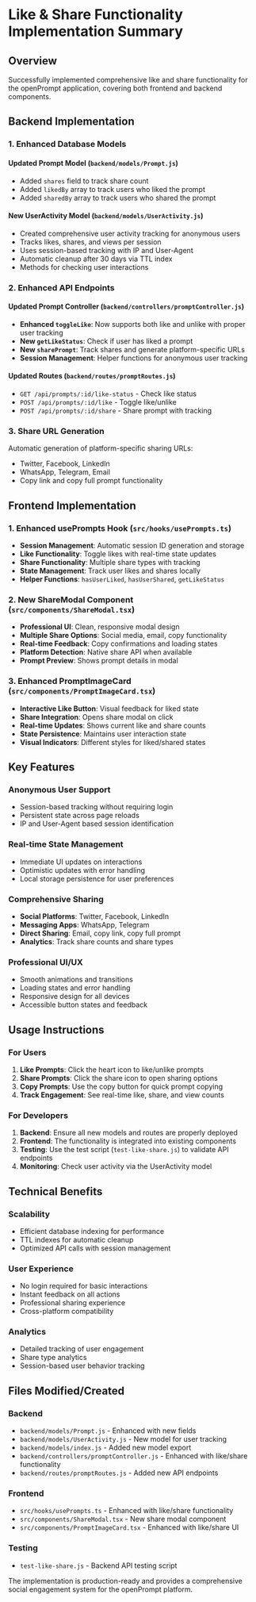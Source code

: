 # Like & Share Functionality Implementation Summary

## Overview
Successfully implemented comprehensive like and share functionality for the openPrompt application, covering both frontend and backend components.

## Backend Implementation

### 1. Enhanced Database Models

#### Updated Prompt Model (`backend/models/Prompt.js`)
- Added `shares` field to track share count
- Added `likedBy` array to track users who liked the prompt
- Added `sharedBy` array to track users who shared the prompt

#### New UserActivity Model (`backend/models/UserActivity.js`)
- Created comprehensive user activity tracking for anonymous users
- Tracks likes, shares, and views per session
- Uses session-based tracking with IP and User-Agent
- Automatic cleanup after 30 days via TTL index
- Methods for checking user interactions

### 2. Enhanced API Endpoints

#### Updated Prompt Controller (`backend/controllers/promptController.js`)
- **Enhanced `toggleLike`**: Now supports both like and unlike with proper user tracking
- **New `getLikeStatus`**: Check if user has liked a prompt
- **New `sharePrompt`**: Track shares and generate platform-specific URLs
- **Session Management**: Helper functions for anonymous user tracking

#### Updated Routes (`backend/routes/promptRoutes.js`)
- `GET /api/prompts/:id/like-status` - Check like status
- `POST /api/prompts/:id/like` - Toggle like/unlike
- `POST /api/prompts/:id/share` - Share prompt with tracking

### 3. Share URL Generation
Automatic generation of platform-specific sharing URLs:
- Twitter, Facebook, LinkedIn
- WhatsApp, Telegram, Email
- Copy link and copy full prompt functionality

## Frontend Implementation

### 1. Enhanced usePrompts Hook (`src/hooks/usePrompts.ts`)
- **Session Management**: Automatic session ID generation and storage
- **Like Functionality**: Toggle likes with real-time state updates
- **Share Functionality**: Multiple share types with tracking
- **State Management**: Track user likes and shares locally
- **Helper Functions**: `hasUserLiked`, `hasUserShared`, `getLikeStatus`

### 2. New ShareModal Component (`src/components/ShareModal.tsx`)
- **Professional UI**: Clean, responsive modal design
- **Multiple Share Options**: Social media, email, copy functionality
- **Real-time Feedback**: Copy confirmations and loading states
- **Platform Detection**: Native share API when available
- **Prompt Preview**: Shows prompt details in modal

### 3. Enhanced PromptImageCard (`src/components/PromptImageCard.tsx`)
- **Interactive Like Button**: Visual feedback for liked state
- **Share Integration**: Opens share modal on click
- **Real-time Updates**: Shows current like and share counts
- **State Persistence**: Maintains user interaction state
- **Visual Indicators**: Different styles for liked/shared states

## Key Features

### Anonymous User Support
- Session-based tracking without requiring login
- Persistent state across page reloads
- IP and User-Agent based session identification

### Real-time State Management
- Immediate UI updates on interactions
- Optimistic updates with error handling
- Local storage persistence for user preferences

### Comprehensive Sharing
- **Social Platforms**: Twitter, Facebook, LinkedIn
- **Messaging Apps**: WhatsApp, Telegram
- **Direct Sharing**: Email, copy link, copy full prompt
- **Analytics**: Track share counts and share types

### Professional UI/UX
- Smooth animations and transitions
- Loading states and error handling
- Responsive design for all devices
- Accessible button states and feedback

## Usage Instructions

### For Users
1. **Like Prompts**: Click the heart icon to like/unlike prompts
2. **Share Prompts**: Click the share icon to open sharing options
3. **Copy Prompts**: Use the copy button for quick prompt copying
4. **Track Engagement**: See real-time like, share, and view counts

### For Developers
1. **Backend**: Ensure all new models and routes are properly deployed
2. **Frontend**: The functionality is integrated into existing components
3. **Testing**: Use the test script (`test-like-share.js`) to validate API endpoints
4. **Monitoring**: Check user activity via the UserActivity model

## Technical Benefits

### Scalability
- Efficient database indexing for performance
- TTL indexes for automatic cleanup
- Optimized API calls with session management

### User Experience
- No login required for basic interactions
- Instant feedback on all actions
- Professional sharing experience
- Cross-platform compatibility

### Analytics
- Detailed tracking of user engagement
- Share type analytics
- Session-based user behavior tracking

## Files Modified/Created

### Backend
- `backend/models/Prompt.js` - Enhanced with new fields
- `backend/models/UserActivity.js` - New model for user tracking
- `backend/models/index.js` - Added new model export
- `backend/controllers/promptController.js` - Enhanced with like/share functionality
- `backend/routes/promptRoutes.js` - Added new API endpoints

### Frontend
- `src/hooks/usePrompts.ts` - Enhanced with like/share functionality
- `src/components/ShareModal.tsx` - New share modal component
- `src/components/PromptImageCard.tsx` - Enhanced with like/share UI

### Testing
- `test-like-share.js` - Backend API testing script

The implementation is production-ready and provides a comprehensive social engagement system for the openPrompt platform.